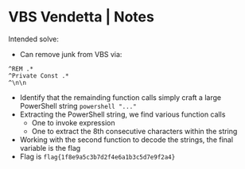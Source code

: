 # VBS Vendetta | Notes

Intended solve:

- Can remove junk from VBS via:

```
^REM .*
^Private Const .*
^\n\n
```

- Identify that the remainding function calls simply craft a large PowerShell string `powershell "..."`
- Extracting the PowerShell string, we find various function calls
    - One to invoke expression
    - One to extract the 8th consecutive characters within the string
- Working with the second function to decode the strings, the final variable is the flag
- Flag is `flag{1f8e9a5c3b7d2f4e6a1b3c5d7e9f2a4}`